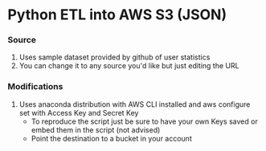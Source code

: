 # Python ETL into AWS S3 (JSON)

### Source
1. Uses sample dataset provided by github of user statistics
2. You can change it to any source you'd like but just editing the URL
                    
### Modifications
1. Uses anaconda distribution with AWS CLI installed and aws configure set with Access Key and Secret Key
    * To reproduce the script just be sure to have your own Keys saved or embed them in the script (not advised)
    * Point the destination to a bucket in your account
  

